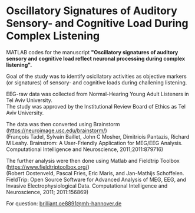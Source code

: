 # Oscillatory Signatures of Auditory Sensory- and Cognitive Load During Complex Listening
MATLAB codes for the manuscript **"Oscillatory signatures of auditory sensory and cognitive load reflect neuronal processing during complex listening".**

Goal of the study was to identify osicllatory activities as objective markers (or signatures) of sensory- and cognitive loads during challening listening.

EEG-raw data was collected from Normal-Hearing Young Adult Listeners in Tel Aviv University. <br />
The study was approved by the Institutional Review Board of Ethics as Tel Aviv University.

The data was then converted using Brainstorm (https://neuroimage.usc.edu/brainstorm/) <br />
(François Tadel, Sylvain Baillet, John C Mosher, Dimitriois Pantazis, Richard M Leahy. Brainstrom: A User-Friendly Application for MEG/EEG Analysis. Computational Intelligence and Neuroscience, 2011;2011:879716)

The further analysis were then done using Matlab and Fieldtrip Toolbox (https://www.fieldtriptoolbox.org/) <br />
(Robert Oostenveld, Pascal Fries, Eric Maris, and Jan-Mathijs Schoffelen. FieldTrip: Open Source Software for Advanced Analysis of MEG, EEG, and Invasive Electrophysiological Data. Computational Intelligence and Neuroscience, 2011; 2011:156869)

For question: brilliant.oe8891@mh-hannover.de
